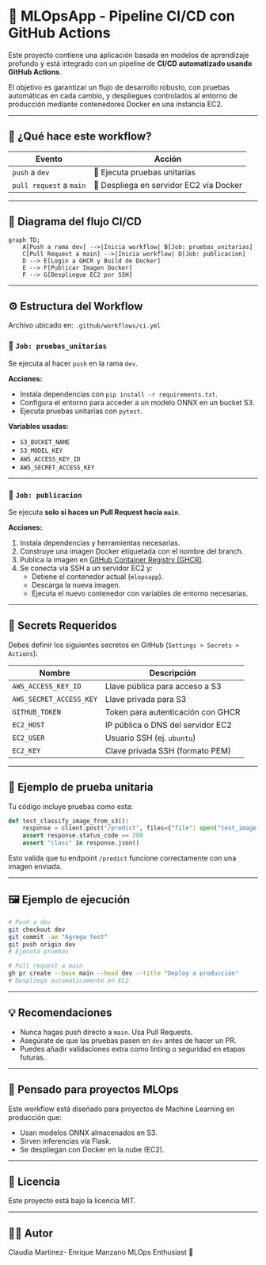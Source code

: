 
# 🤖 MLOpsApp - Pipeline CI/CD con GitHub Actions

Este proyecto contiene una aplicación basada en modelos de aprendizaje profundo y está integrado con un pipeline de **CI/CD automatizado usando GitHub Actions**.

El objetivo es garantizar un flujo de desarrollo robusto, con pruebas automáticas en cada cambio, y despliegues controlados al entorno de producción mediante contenedores Docker en una instancia EC2.

---

## 📌 ¿Qué hace este workflow?

| Evento                  | Acción                                                    |
|--------------------------|-----------------------------------------------------------|
| `push` a `dev`           | 🧪 Ejecuta pruebas unitarias                              |
| `pull request` a `main`  | 🐳 Despliega en servidor EC2 vía Docker                  |

---

## 🧭 Diagrama del flujo CI/CD

```mermaid
graph TD;
    A[Push a rama dev] -->|Inicia workflow| B[Job: pruebas_unitarias]
    C[Pull Request a main] -->|Inicia workflow| D[Job: publicacion]
    D --> E[Login a GHCR y Build de Docker]
    E --> F[Publicar Imagen Docker]
    F --> G[Despliegue EC2 por SSH]
```

---

## ⚙️ Estructura del Workflow

Archivo ubicado en: `.github/workflows/ci.yml`

### 🧪 `Job: pruebas_unitarias`
Se ejecuta al hacer `push` en la rama `dev`.

**Acciones:**
- Instala dependencias con `pip install -r requirements.txt`.
- Configura el entorno para acceder a un modelo ONNX en un bucket S3.
- Ejecuta pruebas unitarias con `pytest`.

**Variables usadas:**
- `S3_BUCKET_NAME`
- `S3_MODEL_KEY`
- `AWS_ACCESS_KEY_ID`
- `AWS_SECRET_ACCESS_KEY`

---

### 🐳 `Job: publicacion`
Se ejecuta **solo si haces un Pull Request hacia `main`**.

**Acciones:**
1. Instala dependencias y herramientas necesarias.
2. Construye una imagen Docker etiquetada con el nombre del branch.
3. Publica la imagen en [GitHub Container Registry (GHCR)](https://ghcr.io/).
4. Se conecta vía SSH a un servidor EC2 y:
   - Detiene el contenedor actual (`mlopsapp`).
   - Descarga la nueva imagen.
   - Ejecuta el nuevo contenedor con variables de entorno necesarias.

---

## 🔐 Secrets Requeridos

Debes definir los siguientes secretos en GitHub (`Settings > Secrets > Actions`):

| Nombre                    | Descripción                        |
|---------------------------|------------------------------------|
| `AWS_ACCESS_KEY_ID`       | Llave pública para acceso a S3     |
| `AWS_SECRET_ACCESS_KEY`   | Llave privada para S3              |
| `GITHUB_TOKEN`            | Token para autenticación con GHCR  |
| `EC2_HOST`                | IP pública o DNS del servidor EC2  |
| `EC2_USER`                | Usuario SSH (ej. `ubuntu`)         |
| `EC2_KEY`                 | Clave privada SSH (formato PEM)    |

---

## 🧪 Ejemplo de prueba unitaria

Tu código incluye pruebas como esta:

```python
def test_classify_image_from_s3():
    response = client.post("/predict", files={"file": open("test_image.jpg", "rb")})
    assert response.status_code == 200
    assert "class" in response.json()
```

Esto valida que tu endpoint `/predict` funcione correctamente con una imagen enviada.

---

## 🖼️ Ejemplo de ejecución

```bash
# Push a dev
git checkout dev
git commit -am "Agrega test"
git push origin dev
# Ejecuta pruebas

# Pull request a main
gh pr create --base main --head dev --title "Deploy a producción"
# Despliega automáticamente en EC2
```

---

## 💡 Recomendaciones

- Nunca hagas push directo a `main`. Usa Pull Requests.
- Asegúrate de que las pruebas pasen en `dev` antes de hacer un PR.
- Puedes añadir validaciones extra como linting o seguridad en etapas futuras.

---

## 🧠 Pensado para proyectos MLOps

Este workflow está diseñado para proyectos de Machine Learning en producción que:
- Usan modelos ONNX almacenados en S3.
- Sirven inferencias vía Flask.
- Se despliegan con Docker en la nube (EC2).

---

## 📄 Licencia

Este proyecto está bajo la licencia MIT.

---

## 👩‍💻 Autor

Claudia Martinez- Enrique Manzano MLOps Enthusiast 🚀
